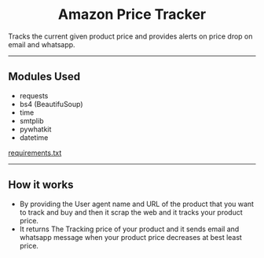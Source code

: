 <h1 align="center"> Amazon Price Tracker</h1>
Tracks the current given product price and provides alerts on price drop on email and whatsapp.

---------------------------------------------------------------------

## Modules Used
- requests
- bs4 (BeautifuSoup)
- time
- smtplib
- pywhatkit
- datetime

[requirements.txt](Amazon-Price-Tracker/requirements.txt)
<hr>

## How it works
- By providing the User agent name and URL of the product that you want to track and buy and then it scrap the web and it 
tracks your product price.
- It returns The Tracking price of your product and it sends email and whatsapp message when your product price decreases
at best least price.

